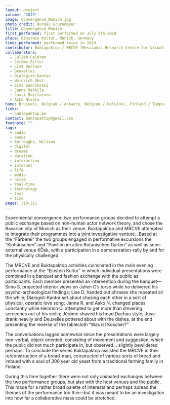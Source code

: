 ```yaml
---
layout: project
volume: "2019"
image: Convergence_Munich.jpg
photo_credit: Bureau Gruzemayer
title: Convergence Munich
first_performed: first performed on July 5th 2019
place: Einstein Kultur, Munich, Germany
times_performed: performed twice in 2019
contributor: Buktapaktop / MRCVE (Messianic Research Centre for Visual Aesthetics)
collaborators:
  - Julien Celdran
  - Jérôme Giller
  - Lise Duclaux
  - Deuxelles
  - Dialogist-Kantor
  - Heinrich Obst
  - Simo Saarikoski
  - Janne Rahkila
  - Jussi Matilainen
  - Asko Nivala
home: Brussels, Belgium / Antwerp, Belgium / Helsinki, Finland / Tampere / Pori, Finland
links:
  - buktapaktop.be
contact: buktapaktop@gmail.com
footnote: ""
tags:
  - audio
  - books
  - Burroughs, William
  - digital
  - dreams
  - duration
  - interaction
  - internet
  - life
  - media
  - noise
  - real-time
  - technology
  - text
  - time
pages: 310-311
---
```


Experimental convergence: two performance groups decided to attempt a public exchange based on non-human actor network theory, and chose the Bavarian city of Munich as their venue. Buktapaktop and MRCVE attempted to integrate their programmes into a joint investigative venture…Based at the “Färberei” the two groups engaged in performative excursions the “Klohäuschen” and “Pavillon im alten Botanischen Garten” as well as semi-external venue KÖsk, with a participation in a demonstration-rally by and for the physically challenged.

The MRCVE and Buktapaktop activities culminated in the main evening performance at the “Einstein Kultur” in which individual presentations were combined in a banquet and fashion exchange with the public as participants. Each member presented an intervention during the banquet—Simo S. projected interior views on Julien C’s torso while he delivered his psycho-archeological findings; Lise D. handed out phrases she repeated all the while; Dialogist-Kantor set about chasing each other in a sort of physical, operatic love song; Janne R. and Asko N. changed places constantly while Heinrich O. attempted to get more than shivering screeches out of his violin; Jérôme shaved his head Dachau style; Jussi drank heavily and Deuxelles pottered about with the dishes, at the end presenting the reverse of the tablecloth “Was ist Koscher?”

The conversations lagged somewhat since the presentations were largely non-verbal, object oriented, consisting of movement and suggestion, which the public did not much participate in, but observed… slightly bewildered perhaps. To conclude the series Buktapaktop assisted the MRCVE in their re/construction of a bread-man, constructed of various sorts of bread and imbued with a soul of 300 year old yeast from a traditional farming family in Finland.

During this time together there were not only animated exchanges between the two performance groups, but also with the host venues and the public. This made for a rather broad palette of interests and perhaps spread the themes of the performance too thin—but it was meant to be an investigation into how far a collaborative mass could be stretched.

